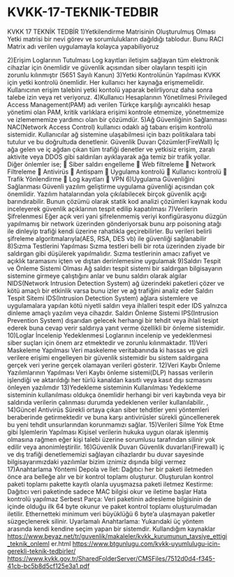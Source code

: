 # KVKK-17-TEKNIK-TEDBIR

KVKK 17 TEKNİK TEDBİR
1)Yetkilendirme Matrisinin Oluşturulmuş Olması 
Yetki matrisi bir nevi görev ve sorumlulukların dağıldığı tablodur. Bunu RACI Matrix adı
verilen uygulamayla kolayca yapabiliyoruz



2)Erişim Loglarının Tutulması
Log kayıtları iletişim sağlayan tüm elektronik cihazlar için önemlidir ve güvenlik açısından
siber olayların tespiti için zorunlu kılınmıştır (5651 Sayılı Kanun)
3)Yetki Kontrolünün Yapılması
KVKK için yetki kontrolü önemlidir. Her kullanıcı her kaynağa erişmemelidir. Kullanıcının
erişim talebini yetki kontolü yaparak belirliyoruz daha sonra talebe izin veya ret veriyoruz.
4)Kullanıcı Hesaplarının Yönetilmesi
Privileged Access Management(PAM) adı verilen Türkçe karşılığı ayrıcalıklı hesap yönetimi
olan PAM, kritik varlıklara erişimi kontrole etmemize, yönetmemize ve izlemememize
yardımcı olan bir çözümdür.
5)Ağ Güvenliğinin Sağlanması
NAC(Network Access Control) kullanıcı odaklı ağ tabanı erişim kontrolü sistemidir.
Kullanıcılar ağ sistemine ulaşabilmesi için bazı politikalara tabi tutulur ve bu doğrultuda
denetlenir.
Güvenlik Duvarı Çözümler(FireWall) İç ağa gelen ve iç ağdan çıkan tüm trafiği denetler ve
yetkisiz erişim, zaralı aktivite veya DDOS gibi saldırıları ayıklayarak ağa temiz bir trafik
yollar.
Diğer önlemler ise;
 Siber saldırı engelleme
 Web filtreleme
 Network Filtreleme
 Antivirüs
 Antispam
 Uygulama kontrolü
 Kullanıcı kontrolü
 Trafik Yönlendirme
 Log kayıtları
 VPN
6)Uygulama Güvenliğini Sağlanması
Güvenli yazılım geliştirme uygulama güvenliği açısından çok önemlidir. Yazılım hatalarından
yola çıkılabilecek birçok güvenlik açığı barındırabilir. Bunun çözümü olarak statik kod analizi
çözümleri kaynak kodu inceleyerek güvenlik açıklarının tespit edilip kapatılması
7)Verilerin Şifrelenmesi
Eğer açık veri yani şifrelenmemiş veriyi konfigürasyonu düzgün yapılmamış bir network
üzerinden gönderiyorsak bunu arp poisoning atağı ile dinleyip trafiği kendi üzerine rahatlıkla
geçirebilirler.
Bu verileri belirli şifreleme algoritmalarıyla(AES, RSA, DES vb) ile güvenliği sağlanabilir
8)Sızma Testlerini Yapılması
Sızma testleri belli bir rota üzerinden ziyade bir saldırgan gibi düşülerek yapılmalıdır. Sızma
testlerinin amacı zafiyet ve açıklık taramasını içten ve dıştan derinlemesine uygulamak
9)Saldırı Tespit ve Önleme Sistemi Olması
Ağ saldırı tespit sistemi bir saldırgan bilgisayarın sistemine girmeye çalıştığını anlar ve bunu
saldırı olarak algılar NIDS(Network Intrusion Detection System) ağ üzerindeki paketleri
çözer ve kötü amaçlı bir etkinlik varsa bunu izler ve ağ trafiğini analiz eder
Saldırı Tespit Sitemi IDS(Intrusion Detection System) ağlara sistemlere ve uygulamalara
yapılan kötü niyetli saldırı veya ihlalleri tespit eder IDS yalnızca dinleme amaçlı yazılım veya
cihazdır.
Saldırı Önleme Sistemi
IPS(Intrusion Prevention System) dışarıdan gelecek herhangi bir tehdit veya ihlali tesipt
ederek buna cevap verir saldırıya yanıt verme özellikli bir önleme sistemidir.
10)Loglar İncelenip Yedeklenmesi
Loglarının incelenip ve yedeklenmesi siber suçları için önem arz etmektedir ve zorunlu
kılınmaktadır.
11)Veri Maskeleme Yapılması
Veri maskeleme veritabanında ki hassas ve gizli verilere erişimi engelleyen bir güvenlik
sistemidir bu sistem saldırgana gerçek veri yerine gerçek olamayan verileri gösterir.
12)Veri Kaybı Önleme Yazılımlarının Yapılması
Veri Kaybı önleme sistemi(DLP) hassas verilerin işlendiği ve aktarıldığı her türlü kanaldan
kasıtlı veya kasıt dışı sızmasını önleyen yazılımdır
13)Yedekleme sisteminin Kullanılması
Yedekleme sisteminin kullanılması oldukça önemlidir herhangi bir veri kaybında veya bir
saldırıda verilerin çalınması durumda yedeklenen veriler kullanılabilir.
,
14)Güncel Antivirüs
Sürekli ortaya çıkan siber tehditler yeni yöntemleri beraberinde getirmektedir ve buna karşı
antivirüsler sürekli güncellenerek bu yeni tehdit unsurlarından korunmamızı sağlar.
15)Verileri Silme Yok Etme gibi İşlemlerin Yapılması
Kişisel verilerin hukuka uygun olarak işlenmiş olmasına rağmen eğer kişi talebi üzerine
sorumlusu tarafından silinir yok edilir veya anonimleştirilir.
16)Güvenlik Duvarı
Güvenlik duvarları(Firewall) iç ve dış trafiği denetlememizi sağlayan cihazlardır bu duvar
sayesinde bilgisayarımızdaki yazılımlar bizim iznimiz dışında bilgi vermez
17)Anahtarlama Yöntemi
Depola ve İlet: Dağıtıcı her bir paketi iletmeden önce ara belleğe alır ve bir kontrol toplamı
oluşturur. Oluşturulan kontrol paketi toplamı pakette kayıtlı olanla uyuşmazsa paketi iletmez
Kestirme: Dağıtıcı veri paketinde sadece MAC bilgisi okur ve iletime başlar Hata kontrolü
yapılmaz
Serbest Parça: Veri paketinin adresleme bilgisinin de içinde olduğu ilk 64 byte okunur ve
paket kontrol toplamı oluşturulmadan iletilir. Ethernetteki minimum veri büyüklüğü 6 byte’a
ulaşmayan paketler süzgeçlenerek silinir.
Uyarlamalı Anahtarlama: Yukarıdaki üç yöntem arasında kendi kendine seçim yapan bir
sistemdir.
Kullandığım kaynaklar
https://www.beyaz.net/tr/guvenlik/makaleler/kvkk_kurumunun_tavsiye_ettigi_teknik_onleml
er.html
https://www.btgunlugu.com/kvkk-uyumlulugu-icin-gerekli-teknik-tedbirler/
https://www.kvkk.gov.tr/SharedFolderServer/CMSFiles/7512d0d4-f345-41cb-bc5b8d5cf125e3a1.pdf
